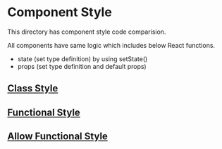 # Component Style

This directory has component style code comparision.

All components have same logic which includes below React functions.
- state (set type definition) by using setState()
- props (set type definition and default props) 

## [Class Style]()

## [Functional Style]()

## [Allow Functional Style]()

